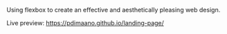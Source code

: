 Using flexbox to create an effective and aesthetically pleasing web design.

Live preview: https://pdimaano.github.io/landing-page/